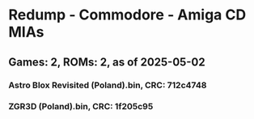 # Redump - Commodore - Amiga CD MIAs
## Games: 2, ROMs: 2, as of 2025-05-02

### Astro Blox Revisited (Poland).bin, CRC: 712c4748
### ZGR3D (Poland).bin, CRC: 1f205c95
